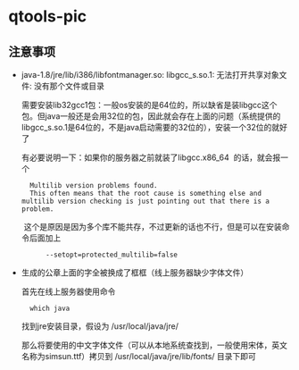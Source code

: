 # qtools-pic

## 注意事项

* java-1.8/jre/lib/i386/libfontmanager.so: libgcc_s.so.1: 无法打开共享对象文件: 没有那个文件或目录

    需要安装lib32gcc1包：一般os安装的是64位的，所以缺省是装libgcc这个包。但java一般还是会用32位的包，因此就会存在上面的问题（系统提供的libgcc_s.so.1是64位的，不是java启动需要的32位的），安装一个32位的就好了
    
    有必要说明一下：如果你的服务器之前就装了libgcc.x86_64  的话，就会报一个
        
        Multilib version problems found. 
        This often means that the root cause is something else and multilib version checking is just pointing out that there is a problem. 

     这个是原因是因为多个库不能共存，不过更新的话也不行，但是可以在安装命令后面加上
    
            --setopt=protected_multilib=false
            
* 生成的公章上面的字全被换成了框框（线上服务器缺少字体文件）

    首先在线上服务器使用命令
    
        which java
        
    找到jre安装目录，假设为 /usr/local/java/jre/
    
    那么将要使用的中文字体文件（可以从本地系统查找到，一般使用宋体，英文名称为simsun.ttf）拷贝到 /usr/local/java/jre/lib/fonts/ 目录下即可
    
    
    